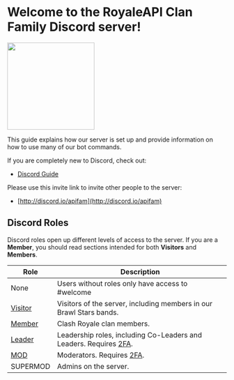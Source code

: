 # Welcome to the RoyaleAPI Clan Family Discord server!

<img src="http://royaleapi.com/static/img/branding/cr-api-logo.png" width="200" height="200">

This guide explains how our server is set up and provide information on how to use many of our bot commands.

If you are completely new to Discord, check out:

- [Discord Guide](https://discordguide.us/guides.html#/desktop)

Please use this invite link to invite other people to the server:

- [http://discord.io/apifam](http://discord.io/apifam)

## Discord Roles

Discord roles open up different levels of access to the server. If you are a **Member**, you should read sections intended for both **Visitors** and **Members**.

Role | Description
--- | ---
None | Users without roles only have access to #welcome
[Visitor](visitors.md) | Visitors of the server, including members in our Brawl Stars bands.
[Member](members.md) | Clash Royale clan members.
[Leader](leaders.md) | Leadership roles, including Co-Leaders and Leaders. Requires [2FA](leader/2fa.md).
[MOD](mods.md) | Moderators. Requires [2FA](leader/2fa.md).
SUPERMOD | Admins on the server.
